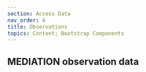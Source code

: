 ```yaml
---
section: Access Data
nav_order: 4
title: Observations
topics: Content; Bootstrap Components
---
```


## MEDIATION observation data
